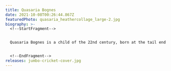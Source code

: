 ```yaml
---
title: Quasaria Bognes
date: 2021-10-08T00:26:44.867Z
featuredPhoto: quasaria_heathercollage_large-2.jpg
biography: >-
  <!--StartFragment-->


  Quasaria Bognes is a child of the 22nd century, born at the tail end of The Great Collapse, the darkest period in human history (and that's saying a lot). She grew up in Norway, one of the few places in the world still functioning as a country, and was afforded the privilege of studying the secrets of science and sound. At the age of 18, a Buddhist sloth came to her in a dream and warned of fatal misconceptions in the fabric of time. Shortly thereafter she was drafted for the Intergalactic War II and delivered a brave, albeit flawed, performance during the Battle of Saturn against the Lucadorians. Back on Earth, she became a vagabond on the giant land mass formerly known as the United States of America, bearing witness to a legacy of plastic filth and extinction. She met Rocky Kaminski in his time-traveling garbage truck and the rest is history being remade in the early 21st century. She plays keys, vox, and theremin.


  <!--EndFragment-->
releases: jumbo-cricket-cover.jpg
---
```


